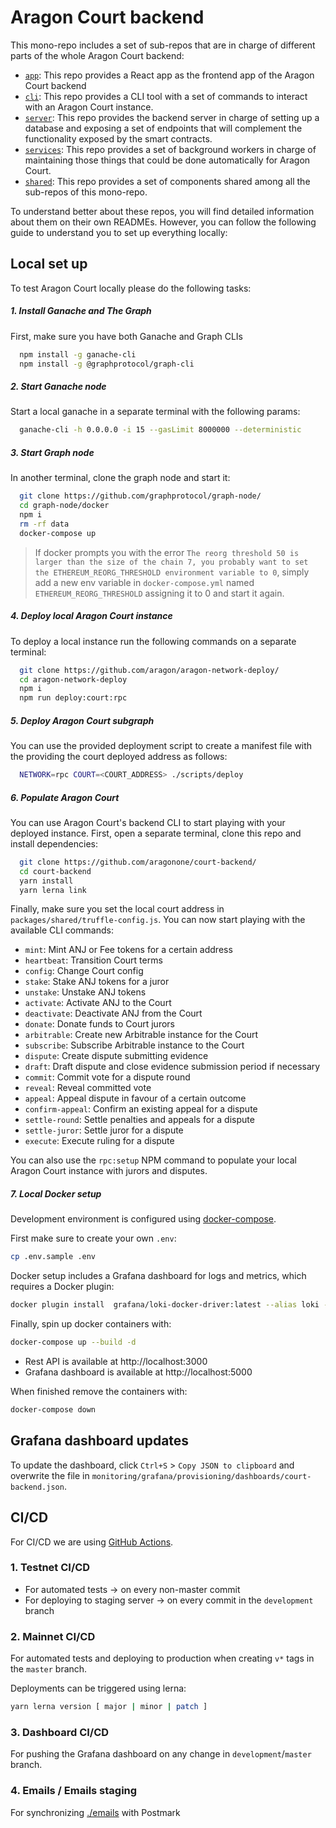 # Aragon Court backend

This mono-repo includes a set of sub-repos that are in charge of different parts of the whole Aragon Court backend:
- [`app`](./packages/app): This repo provides a React app as the frontend app of the Aragon Court backend
- [`cli`](./packages/cli): This repo provides a CLI tool with a set of commands to interact with an Aragon Court instance.
- [`server`](./packages/server): This repo provides the backend server in charge of setting up a database and exposing a set of endpoints that will complement the functionality exposed by the smart contracts.
- [`services`](./packages/services): This repo provides a set of background workers in charge of maintaining those things that could be done automatically for Aragon Court.
- [`shared`](./packages/shared): This repo provides a set of components shared among all the sub-repos of this mono-repo.

To understand better about these repos, you will find detailed information about them on their own READMEs.
However, you can follow the following guide to understand you to set up everything locally:

## Local set up

To test Aragon Court locally please do the following tasks:

##### 1. Install Ganache and The Graph
First, make sure you have both Ganache and Graph CLIs
 
```bash
  npm install -g ganache-cli
  npm install -g @graphprotocol/graph-cli
```

##### 2. Start Ganache node
Start a local ganache in a separate terminal with the following params:

```bash
  ganache-cli -h 0.0.0.0 -i 15 --gasLimit 8000000 --deterministic
```

##### 3. Start Graph node
In another terminal, clone the graph node and start it:

```bash
  git clone https://github.com/graphprotocol/graph-node/
  cd graph-node/docker
  npm i
  rm -rf data
  docker-compose up
```

> If docker prompts you with the error `The reorg threshold 50 is larger than the size of the chain 7, you probably want to set the ETHEREUM_REORG_THRESHOLD environment variable to 0`, 
  simply add a new env variable in `docker-compose.yml` named `ETHEREUM_REORG_THRESHOLD` assigning it to 0 and start it again.

##### 4. Deploy local Aragon Court instance
To deploy a local instance run the following commands on a separate terminal:

```bash
  git clone https://github.com/aragon/aragon-network-deploy/
  cd aragon-network-deploy
  npm i
  npm run deploy:court:rpc
```

##### 5. Deploy Aragon Court subgraph
You can use the provided deployment script to create a manifest file with the providing the court deployed address as follows:

```bash
  NETWORK=rpc COURT=<COURT_ADDRESS> ./scripts/deploy
``` 

##### 6. Populate Aragon Court
You can use Aragon Court's backend CLI to start playing with your deployed instance.
First, open a separate terminal, clone this repo and install dependencies:

```bash
  git clone https://github.com/aragonone/court-backend/
  cd court-backend
  yarn install
  yarn lerna link
```

Finally, make sure you set the local court address in `packages/shared/truffle-config.js`.
You can now start playing with the available CLI commands:

- `mint`: Mint ANJ or Fee tokens for a certain address
- `heartbeat`: Transition Court terms
- `config`: Change Court config
- `stake`: Stake ANJ tokens for a juror
- `unstake`: Unstake ANJ tokens
- `activate`: Activate ANJ to the Court
- `deactivate`: Deactivate ANJ from the Court
- `donate`: Donate funds to Court jurors
- `arbitrable`: Create new Arbitrable instance for the Court
- `subscribe`: Subscribe Arbitrable instance to the Court
- `dispute`: Create dispute submitting evidence
- `draft`: Draft dispute and close evidence submission period if necessary
- `commit`: Commit vote for a dispute round
- `reveal`: Reveal committed vote
- `appeal`: Appeal dispute in favour of a certain outcome
- `confirm-appeal`: Confirm an existing appeal for a dispute
- `settle-round`: Settle penalties and appeals for a dispute
- `settle-juror`: Settle juror for a dispute
- `execute`: Execute ruling for a dispute

You can also use the `rpc:setup` NPM command to populate your local Aragon Court instance with jurors and disputes.

##### 7. Local Docker setup

Development environment is configured using [docker-compose](https://docs.docker.com/compose/).

First make sure to create your own `.env`:
```bash
cp .env.sample .env
```

Docker setup includes a Grafana dashboard for logs and metrics, which requires a Docker plugin:
```bash
docker plugin install  grafana/loki-docker-driver:latest --alias loki --grant-all-permissions
```

Finally, spin up docker containers with:
```bash
docker-compose up --build -d
```

- Rest API is available at http://localhost:3000
- Grafana dashboard is available at http://localhost:5000

When finished remove the containers with:
```bash
docker-compose down
```


## Grafana dashboard updates

To update the dashboard, click `Ctrl+S` > `Copy JSON to clipboard` and overwrite the file in `monitoring/grafana/provisioning/dashboards/court-backend.json`.


## CI/CD

For CI/CD we are using [GitHub Actions](https://github.com/features/actions).

### 1. Testnet CI/CD

- For automated tests -> on every non-master commit
- For deploying to staging server -> on every commit in the `development` branch

### 2. Mainnet CI/CD

For automated tests and deploying to production when creating `v*` tags in the `master` branch.

Deployments can be triggered using lerna:
```bash
yarn lerna version [ major | minor | patch ]
```

### 3. Dashboard CI/CD

For pushing the Grafana dashboard on any change in `development`/`master` branch.

### 4. Emails / Emails staging

For synchronizing [./emails](./emails) with Postmark

